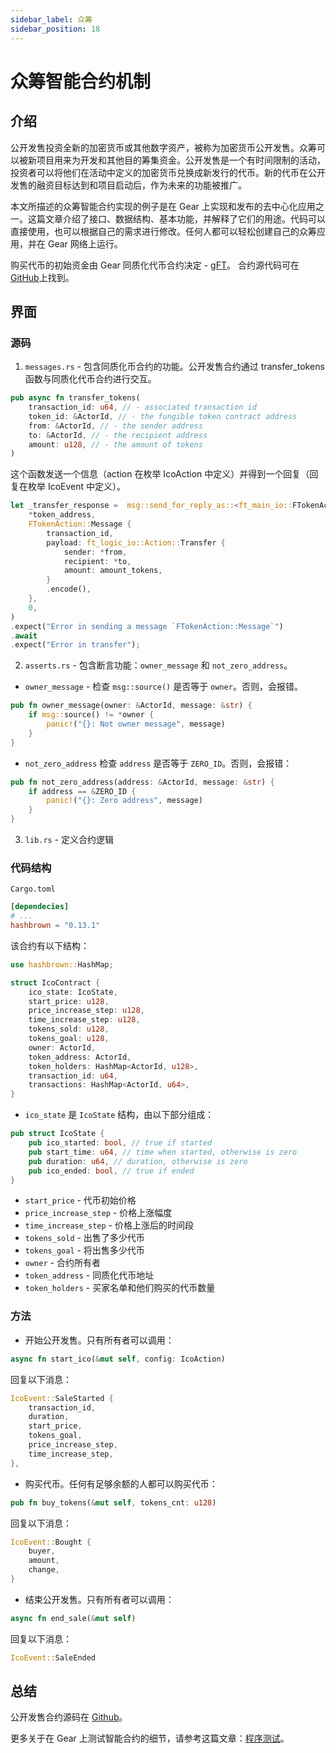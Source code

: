 ```yaml
---
sidebar_label: 众筹
sidebar_position: 18
---
```


# 众筹智能合约机制

## 介绍

公开发售投资全新的加密货币或其他数字资产，被称为加密货币公开发售。众筹可以被新项目用来为开发和其他目的筹集资金。公开发售是一个有时间限制的活动，投资者可以将他们在活动中定义的加密货币兑换成新发行的代币。新的代币在公开发售的融资目标达到和项目启动后，作为未来的功能被推广。

本文所描述的众筹智能合约实现的例子是在 Gear 上实现和发布的去中心化应用之一。这篇文章介绍了接口、数据结构、基本功能，并解释了它们的用途。代码可以直接使用，也可以根据自己的需求进行修改。任何人都可以轻松创建自己的众筹应用，并在 Gear 网络上运行。

购买代币的初始资金由 Gear 同质化代币合约决定 - [gFT](https://wiki.gear-tech.io/examples/gft-20)。
合约源代码可在[GitHub](https://github.com/gear-dapps/crowdsale)上找到。

## 界面

### 源码

1. `messages.rs` - 包含同质化币合约的功能。公开发售合约通过 transfer_tokens 函数与同质化代币合约进行交互。

```rust
pub async fn transfer_tokens(
    transaction_id: u64, // - associated transaction id
    token_id: &ActorId, // - the fungible token contract address
    from: &ActorId, // - the sender address
    to: &ActorId, // - the recipient address
    amount: u128, // - the amount of tokens
)
```

这个函数发送一个信息（action 在枚举 IcoAction 中定义）并得到一个回复（回复在枚举 IcoEvent 中定义）。

```rust
let _transfer_response =  msg::send_for_reply_as::<ft_main_io::FTokenAction, FTokenEvent>(
    *token_address,
    FTokenAction::Message {
        transaction_id,
        payload: ft_logic_io::Action::Transfer {
            sender: *from,
            recipient: *to,
            amount: amount_tokens,
        }
        .encode(),
    },
    0,
)
.expect("Error in sending a message `FTokenAction::Message`")
.await
.expect("Error in transfer");
```

2. `asserts.rs` - 包含断言功能：`owner_message` 和 `not_zero_address`。

- `owner_message` - 检查 `msg::source()` 是否等于 `owner`。否则，会报错。

```rust
pub fn owner_message(owner: &ActorId, message: &str) {
    if msg::source() != *owner {
        panic!("{}: Not owner message", message)
    }
}
```
- `not_zero_address` 检查 `address` 是否等于 `ZERO_ID`。否则，会报错：

```rust
pub fn not_zero_address(address: &ActorId, message: &str) {
    if address == &ZERO_ID {
        panic!("{}: Zero address", message)
    }
}
```

3. `lib.rs` - 定义合约逻辑

### 代码结构
`Cargo.toml`
```toml
[dependecies]
# ...
hashbrown = "0.13.1"
```

该合约有以下结构：

```rust
use hashbrown::HashMap;

struct IcoContract {
    ico_state: IcoState,
    start_price: u128,
    price_increase_step: u128,
    time_increase_step: u128,
    tokens_sold: u128,
    tokens_goal: u128,
    owner: ActorId,
    token_address: ActorId,
    token_holders: HashMap<ActorId, u128>,
    transaction_id: u64,
    transactions: HashMap<ActorId, u64>,
}
```

- `ico_state` 是 `IcoState` 结构，由以下部分组成：

```rust
pub struct IcoState {
    pub ico_started: bool, // true if started
    pub start_time: u64, // time when started, otherwise is zero
    pub duration: u64, // duration, otherwise is zero
    pub ico_ended: bool, // true if ended
}
```
- `start_price` - 代币初始价格
- `price_increase_step` -  价格上涨幅度
- `time_increase_step` -  价格上涨后的时间段
- `tokens_sold`  - 出售了多少代币
- `tokens_goal` -  将出售多少代币
- `owner` - 合约所有者
- `token_address` - 同质化代币地址
- `token_holders` - 买家名单和他们购买的代币数量

### 方法

- 开始公开发售。只有所有者可以调用：

```rust
async fn start_ico(&mut self, config: IcoAction)
```

回复以下消息：

```rust
IcoEvent::SaleStarted {
    transaction_id,
    duration,
    start_price,
    tokens_goal,
    price_increase_step,
    time_increase_step,
},
```

- 购买代币。任何有足够余额的人都可以购买代币：

```rust
pub fn buy_tokens(&mut self, tokens_cnt: u128)
```

回复以下消息：

```rust
IcoEvent::Bought {
    buyer,
    amount,
    change,
}
```

- 结束公开发售。只有所有者可以调用：

```rust
async fn end_sale(&mut self)
```

回复以下消息：

```rust
IcoEvent::SaleEnded
```

## 总结

公开发售合约源码在 [Github](https://github.com/gear-dapps/crowdsale)。

更多关于在 Gear 上测试智能合约的细节，请参考这篇文章：[程序测试](/developing-contracts/testing.md)。
